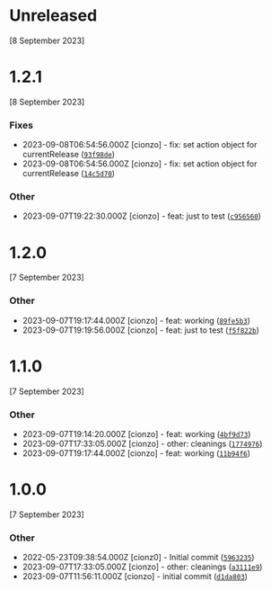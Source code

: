 # Unreleased
[8 September 2023]

# 1.2.1
[8 September 2023]

### Fixes

* 2023-09-08T06:54:56.000Z [cionzo] - fix: set action object for currentRelease ([`93f98de`](https://github.com/cionz0/js-changelog/commit/93f98de9459f04777d432883bb3199a53b9a27f1))
* 2023-09-08T06:54:56.000Z [cionzo] - fix: set action object for currentRelease ([`14c5d70`](https://github.com/cionz0/js-changelog/commit/14c5d70c6d4c2c480440e6fee4cfb3b9f6677855))

### Other

* 2023-09-07T19:22:30.000Z [cionzo] - feat: just to test ([`c956560`](https://github.com/cionz0/js-changelog/commit/c9565605fcc9530e6af1dd0d7cf7ed86b9d3cc39))
# 1.2.0
[7 September 2023]

### Other

* 2023-09-07T19:17:44.000Z [cionzo] - feat: working ([`89fe5b3`](https://github.com/cionz0/js-changelog/commit/89fe5b30e22f93403b02827f7ffb22dc65bdc9fe))
* 2023-09-07T19:19:56.000Z [cionzo] - feat: just to test ([`f5f822b`](https://github.com/cionz0/js-changelog/commit/f5f822ba6473d66641adcf40c4f4afb11655c8ed))
# 1.1.0
[7 September 2023]

### Other

* 2023-09-07T19:14:20.000Z [cionzo] - feat: working ([`4bf9d73`](https://github.com/cionz0/js-changelog/commit/4bf9d73f7483adb377eccf510ab3adbdff92ad7d))
* 2023-09-07T17:33:05.000Z [cionzo] - other: cleanings ([`1774976`](https://github.com/cionz0/js-changelog/commit/1774976aeabb5a7986666d37e12dc8c97b20a91f))
* 2023-09-07T19:17:44.000Z [cionzo] - feat: working ([`11b94f6`](https://github.com/cionz0/js-changelog/commit/11b94f686a9b5bde559984ad5d1f2db744efa9c2))
# 1.0.0
[7 September 2023]

### Other

* 2022-05-23T09:38:54.000Z [cionz0] - Initial commit ([`5963235`](https://github.com/cionz0/js-changelog/commit/59632357bf9b0db8d8685e1b80f2ac55a7da5fea))
* 2023-09-07T17:33:05.000Z [cionzo] - other: cleanings ([`a3111e9`](https://github.com/cionz0/js-changelog/commit/a3111e90effb63e35c2cffa893f1ef0b1962f59b))
* 2023-09-07T11:56:11.000Z [cionzo] - initial commit ([`d1da803`](https://github.com/cionz0/js-changelog/commit/d1da803963e900644fae548b63a8f7a63b699b33))
